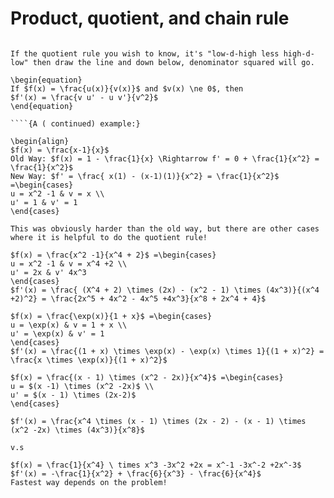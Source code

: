 # Product, quotient, and chain rule
```` 2. Quotient Rule 

If the quotient rule you wish to know, it's "low-d-high less high-d-low" then draw the line and down below, denominator squared will go.

\begin{equation}
If $f(x) = \frac{u(x)}{v(x)}$ and $v(x) \ne 0$, then
$f'(x) = \frac{v u' - u v'}{v^2}$
\end{equation}

````{A ( continued) example:}

\begin{align} 
$f(x) = \frac{x-1}{x}$
Old Way: $f(x) = 1 - \frac{1}{x} \Rightarrow f' = 0 + \frac{1}{x^2} = \frac{1}{x^2}$
New Way: $f' = \frac{ x(1) - (x-1)(1)}{x^2} = \frac{1}{x^2}$ =\begin{cases} 
u = x^2 -1 & v = x \\ 
u' = 1 & v' = 1 
\end{cases} 

This was obviously harder than the old way, but there are other cases where it is helpful to do the quotient rule!
````

````Example 1:
$f(x) = \frac{x^2 -1}{x^4 + 2}$ =\begin{cases} 
u = x^2 -1 & v = x^4 +2 \\
u' = 2x & v' 4x^3
\end{cases}
$f'(x) = \frac{ (X^4 + 2) \times (2x) - (x^2 - 1) \times (4x^3)}{(x^4 +2)^2} = \frac{2x^5 + 4x^2 - 4x^5 +4x^3}{x^8 + 2x^4 + 4}$
````

````Example 2: 
$f(x) = \frac{\exp(x)}{1 + x}$ =\begin{cases} 
u = \exp(x) & v = 1 + x \\ 
u' = \exp(x) & v' = 1 
\end{cases}
$f'(x) = \frac{(1 + x) \times \exp(x) - \exp(x) \times 1}{(1 + x)^2} = \frac{x \times \exp(x)}{(1 + x)^2}$
````
````Example 3:
$f(x) = \frac{(x - 1) \times (x^2 - 2x)}{x^4}$ =\begin{cases}
u = $(x -1) \times (x^2 -2x)$ \\
u' = $(x - 1) \times (2x-2)$
\end{cases}

$f'(x) = \frac{x^4 \times (x - 1) \times (2x - 2) - (x - 1) \times (x^2 -2x) \times (4x^3)}{x^8}$ 

v.s 

$f(x) = \frac{1}{x^4} \ times x^3 -3x^2 +2x = x^-1 -3x^-2 +2x^-3$
$f'(x) = -\frac{1}{x^2} + \frac{6}{x^3} - \frac{6}{x^4}$
Fastest way depends on the problem! 
````